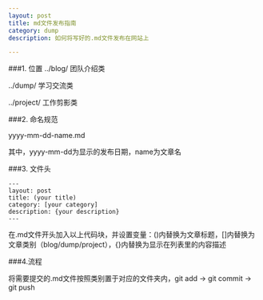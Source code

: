```yaml
---
layout: post
title: md文件发布指南
category: dump
description: 如何将写好的.md文件发布在网站上

---
```



###1. 位置
../blog/    团队介绍类

../dump/    学习交流类

../project/  工作剪影类

###2. 命名规范

yyyy-mm-dd-name.md

其中，yyyy-mm-dd为显示的发布日期，name为文章名

###3. 文件头

    ---
    layout: post
    title: (your title)
    category: [your category]
    description: {your description}
    ---

在.md文件开头加入以上代码块，并设置变量：()内替换为文章标题，[]内替换为文章类别（blog/dump/project），{}内替换为显示在列表里的内容描述

###4.流程

将需要提交的.md文件按照类别置于对应的文件夹内，git add  -> git commit  ->  git push